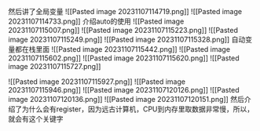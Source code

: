 然后讲了全局变量
![[Pasted image 20231107114719.png]]
![[Pasted image 20231107114733.png]]
介绍auto的使用
![[Pasted image 20231107115007.png]]
![[Pasted image 20231107115223.png]]
![[Pasted image 20231107115249.png]]
![[Pasted image 20231107115328.png]]
自动变量都在栈里面
![[Pasted image 20231107115442.png]]
![[Pasted image 20231107115602.png]]
![[Pasted image 20231107115620.png]]
![[Pasted image 20231107115727.png]]

![[Pasted image 20231107115927.png]]
![[Pasted image 20231107115946.png]]
![[Pasted image 20231107120126.png]]
![[Pasted image 20231107120136.png]]
![[Pasted image 20231107120151.png]]
然后介绍了为什么会有register，因为远古计算机，CPU到内存里取数据非常慢，所以，就会有这个关键字
 